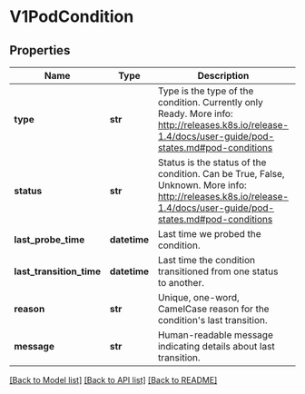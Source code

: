 # V1PodCondition

## Properties
Name | Type | Description | Notes
------------ | ------------- | ------------- | -------------
**type** | **str** | Type is the type of the condition. Currently only Ready. More info: http://releases.k8s.io/release-1.4/docs/user-guide/pod-states.md#pod-conditions | 
**status** | **str** | Status is the status of the condition. Can be True, False, Unknown. More info: http://releases.k8s.io/release-1.4/docs/user-guide/pod-states.md#pod-conditions | 
**last_probe_time** | **datetime** | Last time we probed the condition. | [optional] 
**last_transition_time** | **datetime** | Last time the condition transitioned from one status to another. | [optional] 
**reason** | **str** | Unique, one-word, CamelCase reason for the condition&#39;s last transition. | [optional] 
**message** | **str** | Human-readable message indicating details about last transition. | [optional] 

[[Back to Model list]](../README.md#documentation-for-models) [[Back to API list]](../README.md#documentation-for-api-endpoints) [[Back to README]](../README.md)


